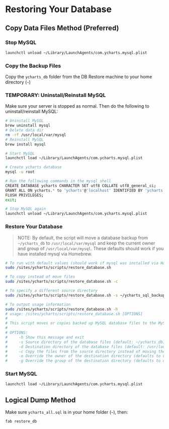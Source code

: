 # Restoring Your Database

## Copy Data Files Method (Preferred)
### Stop MySQL

```bash
launchctl unload ~/Library/LaunchAgents/com.ycharts.mysql.plist
```

### Copy the Backup Files
Copy the `ycharts_db` folder from the DB Restore machine to your home directory (`~`)

### TEMPORARY: Uninstall/Reinstall MySQL
Make sure your server is stopped as normal. Then do the following to uninstall/reinstall MySQL:

```bash
# Uninstall MySQL
brew uninstall mysql
# Delete data dir
rm -rf /usr/local/var/mysql
# Reinstall MySQL
brew install mysql

# Start MySQL
launchctl load ~/Library/LaunchAgents/com.ycharts.mysql.plist

# Create ycharts database
mysql -u root

# Run the following commands in the mysql shell
CREATE DATABASE ycharts CHARACTER SET utf8 COLLATE utf8_general_ci;
GRANT ALL ON ycharts.* to 'ycharts'@'localhost' IDENTIFIED BY 'ycharts';
FLUSH PRIVILEGES;
exit;

# Stop MySQL again
launchctl unload ~/Library/LaunchAgents/com.ycharts.mysql.plist
```

### Restore Your Database

> NOTE: By default, the script will move a database backup from `~/ycharts_db` to
> `/usr/local/var/mysql` and keep the current owner and group of `/usr/local/var/mysql`.
> These defaults should work if you have installed mysql via Homebrew.

```bash
# To run with default values (should work if mysql was installed via Homebrew)
sudo /sites/ycharts/scripts/restore_database.sh

# To copy instead of move files
sudo /sites/ycharts/scripts/restore_database.sh -c

# To specify a different source directory
sudo /sites/ycharts/scripts/restore_database.sh -s ~/ycharts_sql_backup_files

# To output usage information
sudo /sites/ycharts/scripts/restore_database.sh -h
# usage: /sites/ycharts/scripts/restore_database.sh [OPTIONS]
#
# This script moves or copies backed up MySQL database files to the MySQL database folder
#
# OPTIONS:
#     -h Show this message and exit
#     -s Source directory of the database files (default: ~/ycharts_db)
#     -d Destination directory of the database files (default: /usr/local/var/mysql)
#     -c Copy the files from the source directory instead of moving them
#     -o Override the owner of the destination directory (defaults to current owner)
#     -g Override the group of the destination directory (defaults to current group)

```

### Start MySQL

```bash
launchctl load ~/Library/LaunchAgents/com.ycharts.mysql.plist
```

## Logical Dump Method

Make sure `ycharts_all.sql` is in your home folder (`~`), then:

```bash
fab restore_db
```